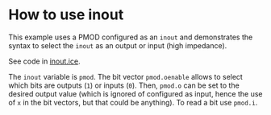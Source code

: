 # How to use inout

This example uses a PMOD configured as an `inout` and demonstrates the syntax
to select the `inout` as an output or input (high impedance).

See code in [inout.ice](inout.ice).

The `inout` variable is `pmod`. The bit vector `pmod.oenable` allows to select
which bits are outputs (`1`) or inputs (`0`). Then, `pmod.o` can be set to the
desired output value (which is ignored of configured as input, hence the use of 
`x` in the bit vectors, but that could be anything). To read a bit use `pmod.i`.
